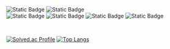 <div>
  <img alt="Static Badge" src="https://img.shields.io/badge/42Seoul-%23000000?style=flat-square&logo=42">
  <img alt="Static Badge" src="https://img.shields.io/badge/Udemy-%23A435F0?style=flat-square&logo=udemy&logoColor=%23FFFFFF">
</div>

<div>
  <img alt="Static Badge" src="https://img.shields.io/badge/C-%23A8B9CC?style=flat-square&logo=C&logoColor=%23FFFFFF">
  <img alt="Static Badge" src="https://img.shields.io/badge/C%2B%2B-%2300599C?style=flat-square&logo=C%2B%2B">
  <img alt="Static Badge" src="https://img.shields.io/badge/Spring-%236DB33F?style=flat-square&logo=Spring&logoColor=%23FFFFFF">  
  <img alt="Static Badge" src="https://img.shields.io/badge/NestJS-%23E0234E?style=flat-square&logo=nestjs">
</div>

﻿<div>
  [![Solved.ac Profile](http://mazassumnida.wtf/api/generate_badge?boj=yhames)](https://solved.ac/yhames)
  [![Top Langs](https://github-readme-stats.vercel.app/api/top-langs/?username=yhames&langs_count=6&layout=compact)](https://github.com/yhames/yhames)
</div>
